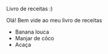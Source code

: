 Livro de receitas :)

Olá! Bem vide ao meu livro de receitas

- Banana louca
- Manjar de côco
- Acaça


